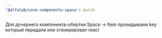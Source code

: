 ```yaml
---
'@alfalab/core-components-space': patch
---
```


Для дочернего компонента-обертки Space -> Item прокидываем key который передали или сгенерировал react
